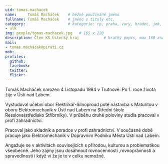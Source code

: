 ```yaml
---
uid: tomas.machacek
name:     Tomáš Macháček  	# běžně používáné jméno
fullname: Tomáš Macháček	# jméno s tituly etc.
category:                 	# kategorie: rp, praha, vary, hradec, jmk, senat
- ulk
img: people/tomas-machacek.jpg   # 165 x 220
description: Člen KS Ústecký kraj         	# kratký popis, max 160 znaků
mail:
- tomas.machacek@pirati.cz
mob:
profiles:
  github: 
  facebook:
  twitter: 
  flickr: 
---
```


Tomáš Macháček narozen 4.Listopadu 1994 v Trutnově. Po 1. roce života žije v Ústí nad Labem.

Vystudoval učební obor Elektrikář-Silnoproud poté nástavba s Maturitou v oboru Elektromechanik v Ústí nad Labem na Střední škole Resslova(středisko Stříbrníky). V průběhu druhé poloviny studia pracoval v profi zahradnictví.

Pracoval jako skladník a poradce v profi zahradnictví. V současné době pracuje jako Elektromechanik v Dopravním Podniku Města Ústí nad Labem.

Angažuje se v aktivitách souvisejících s přírodou, kulturou a problematikou všeobecně. Jeho zájmy jsou dosáhnout rovnocennosti ,rovnoprávnosti a spravedlnosti i když ví že je to v celku nemožné. 
